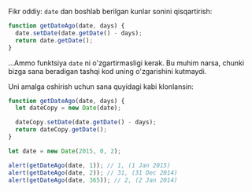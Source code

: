 Fikr oddiy: `date` dan boshlab berilgan kunlar sonini qisqartirish:

```js
function getDateAgo(date, days) {
  date.setDate(date.getDate() - days);
  return date.getDate();
}
```

...Ammo funktsiya `date` ni o'zgartirmasligi kerak. Bu muhim narsa, chunki bizga sana beradigan tashqi kod uning o'zgarishini kutmaydi.

Uni amalga oshirish uchun sana quyidagi kabi klonlansin:

```js run demo
function getDateAgo(date, days) {
  let dateCopy = new Date(date);

  dateCopy.setDate(date.getDate() - days);
  return dateCopy.getDate();
}

let date = new Date(2015, 0, 2);

alert(getDateAgo(date, 1)); // 1, (1 Jan 2015)
alert(getDateAgo(date, 2)); // 31, (31 Dec 2014)
alert(getDateAgo(date, 365)); // 2, (2 Jan 2014)
```

